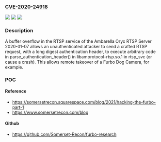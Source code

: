 ### [CVE-2020-24918](https://cve.mitre.org/cgi-bin/cvename.cgi?name=CVE-2020-24918)
![](https://img.shields.io/static/v1?label=Product&message=n%2Fa&color=blue)
![](https://img.shields.io/static/v1?label=Version&message=n%2Fa&color=blue)
![](https://img.shields.io/static/v1?label=Vulnerability&message=n%2Fa&color=brighgreen)

### Description

A buffer overflow in the RTSP service of the Ambarella Oryx RTSP Server 2020-01-07 allows an unauthenticated attacker to send a crafted RTSP request, with a long digest authentication header, to execute arbitrary code in parse_authentication_header() in libamprotocol-rtsp.so.1 in rtsp_svc (or cause a crash). This allows remote takeover of a Furbo Dog Camera, for example.

### POC

#### Reference
- https://somersetrecon.squarespace.com/blog/2021/hacking-the-furbo-part-1
- https://www.somersetrecon.com/blog

#### Github
- https://github.com/Somerset-Recon/furbo-research

